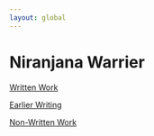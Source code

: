 ```yaml
---
layout: global
---
```


# Niranjana Warrier

<div class="dropdown">
    <a href="./ww.md">Written Work</a>
    <div class="dropdown-content">
        <p><a href="./ew.md">Earlier Writing</a></p>
    </div>
</div>

<div>
    <a href="./nww.md">Non-Written Work</a>
</div>


